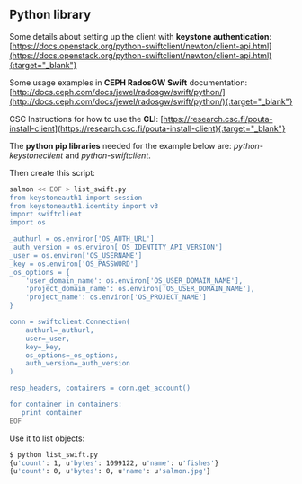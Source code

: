 
## Python library

Some details about setting up the client with **keystone authentication**: [https://docs.openstack.org/python-swiftclient/newton/client-api.html](https://docs.openstack.org/python-swiftclient/newton/client-api.html){:target="_blank"} 
 
Some usage examples in **CEPH RadosGW Swift** documentation: [http://docs.ceph.com/docs/jewel/radosgw/swift/python/](http://docs.ceph.com/docs/jewel/radosgw/swift/python/){:target="_blank"}
 
CSC Instructions for how to use the **CLI**: [https://research.csc.fi/pouta-install-client](https://research.csc.fi/pouta-install-client){:target="_blank"}
 
The **python pip libraries** needed for the example below are: _python-keystoneclient_ and _python-swiftclient_.
 
Then create this script:
```bash
salmon << EOF > list_swift.py
from keystoneauth1 import session
from keystoneauth1.identity import v3
import swiftclient
import os

_authurl = os.environ['OS_AUTH_URL']
_auth_version = os.environ['OS_IDENTITY_API_VERSION']
_user = os.environ['OS_USERNAME']
_key = os.environ['OS_PASSWORD']
_os_options = {
    'user_domain_name': os.environ['OS_USER_DOMAIN_NAME'],
    'project_domain_name': os.environ['OS_USER_DOMAIN_NAME'],
    'project_name': os.environ['OS_PROJECT_NAME']
}

conn = swiftclient.Connection(
    authurl=_authurl,
    user=_user,
    key=_key,
    os_options=_os_options,
    auth_version=_auth_version
)

resp_headers, containers = conn.get_account()

for container in containers:
   print container
EOF
```
Use it to list objects:
```bash
$ python list_swift.py
{u'count': 1, u'bytes': 1099122, u'name': u'fishes'}
{u'count': 0, u'bytes': 0, u'name': u'salmon.jpg'}
```
